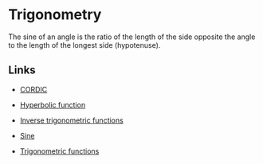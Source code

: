 # Trigonometry

The sine of an angle is the ratio of the length of the side opposite
the angle to the length of the longest side (hypotenuse).


## Links

- [CORDIC](https://en.wikipedia.org/wiki/CORDIC)

- [Hyperbolic function](https://en.wikipedia.org/wiki/Hyperbolic_function)

- [Inverse trigonometric functions](https://en.wikipedia.org/wiki/Inverse_trigonometric_functions)

- [Sine](https://en.wikipedia.org/wiki/Sine)

- [Trigonometric functions](https://en.wikipedia.org/wiki/Trigonometric_functions)
